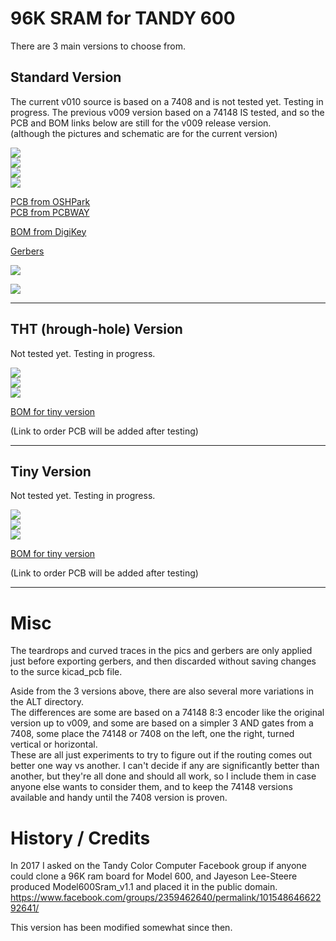 # 96K SRAM for TANDY 600

There are 3 main versions to choose from.

## Standard Version  

The current v010 source is based on a 7408 and is not tested yet.  Testing in progress.
The previous v009 version based on a 74148 IS tested, and so the PCB and BOM links below are still for the v009 release version.  
(although the pictures and schematic are for the current version)

![](../../raw/main/PCB/TANDY_600_RAM.jpg)  
![](../../raw/main/PCB/TANDY_600_RAM_top.jpg)  
![](../../raw/main/PCB/TANDY_600_RAM_bottom.jpg)  
![](../../raw/main/PCB/TANDY_600_RAM.svg)  

[PCB from OSHPark](https://oshpark.com/shared_projects/nBVWvJ2W)  
[PCB from PCBWAY](https://www.pcbway.com/project/shareproject/TANDY_600_RAM.html)  

[BOM from DigiKey](https://www.digikey.com/short/bmpbhbtb)

[Gerbers](../../releases/latest)

![](../../raw/main/TANDY_600_RAM_1.jpg)

![](../../raw/main/TANDY_600_RAM_2.jpg)

----

## THT (hrough-hole) Version  

Not tested yet.  Testing in progress.  

![](../../raw/main/PCB/TANDY_600_RAM_THT.jpg)  
![](../../raw/main/PCB/TANDY_600_RAM_THT.top.jpg)  
![](../../raw/main/PCB/TANDY_600_RAM_THT.bottom.jpg)  

[BOM for tiny version](../../raw/main/PCB/TANDY_600_RAM_THT.BOM.csv)  
<!-- [BOM for tiny version](https://www.digikey.com/short/dd84d9w2)  -->
(Link to order PCB will be added after testing)

----

## Tiny Version  

Not tested yet. Testing in progress.  

![](../../raw/main/PCB/TANDY_600_RAM_tiny.jpg)  
![](../../raw/main/PCB/TANDY_600_RAM_tiny.top.jpg)  
![](../../raw/main/PCB/TANDY_600_RAM_tiny.bottom.jpg)  

[BOM for tiny version](../../raw/main/PCB/TANDY_600_RAM_tiny.BOM.csv)  
<!-- [BOM for tiny version](https://www.digikey.com/short/dd84d9w2)  -->
(Link to order PCB will be added after testing)

----

# Misc  
The teardrops and curved traces in the pics and gerbers are only applied just before exporting gerbers, and then discarded without saving changes to the surce kicad_pcb file.

Aside from the 3 versions above, there are also several more variations in the ALT directory.  
The differences are some are based on a 74148 8:3 encoder like the original version up to v009, and some are based on a simpler 3 AND gates from a 7408, some place the 74148 or 7408 on the left, one the right, turned vertical or horizontal.  
These are all just experiments to try to figure out if the routing comes out better one way vs another. I can't decide if any are significantly better than another, but they're all done and should all work, so I include them in case anyone else wants to consider them, and to keep the 74148 versions available and handy until the 7408 version is proven.

<!-- 
How the 7408 circuit works:  
https://circuitverse.org/users/103984/projects/tandy-600-ram  
-->

# History / Credits

In 2017 I asked on the Tandy Color Computer Facebook group if anyone could clone a 96K ram board for Model 600, and Jayeson Lee-Steere produced Model600Sram_v1.1 and placed it in the public domain.  
https://www.facebook.com/groups/2359462640/permalink/10154864662292641/

This version has been modified somewhat since then.
